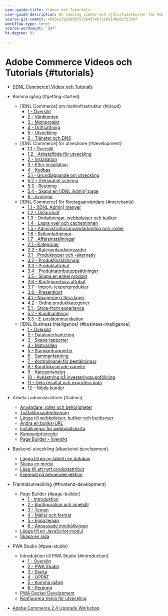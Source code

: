 ```yaml
---
user-guide-title: Videor och Tutorials
user-guide-description: En samling videor och självstudiekurser för Adobe Commerce och Magento Open Source.
source-git-commit: 4b95e23e63895f52a5437eb7ce58146e91f23ebf
workflow-type: tm+mt
source-wordcount: '247'
ht-degree: 0%

---
```



# Adobe Commerce Videos och Tutorials {#tutorials}

+ [[!DNL Commerce] Videor och Tutorials](overview.md)

+ Komma igång {#getting-started}
   + [!DNL Commerce] om molninfrastruktur {#cloud}
      + [1 - Översikt](./cloud/1-overview.md)
      + [2 - Värdkonton](./cloud/2-accounts.md)
      + [3 - Molnprojekt](./cloud/3-projects.md)
      + [4 - Driftsättning](./cloud/4-deployment.md)
      + [5 - Utveckling](./cloud/5-dev-config.md)
      + [6 - Tjänster och DNS](./cloud/6-launch.md)
   + [!DNL Commerce] för utvecklare {#development}
      + [1.1 - Översikt](./developer/backend-1-1-overview.md)
      + [1.2 - Arbetsflöde för utveckling](./developer/backend-1-2-workflow.md)
      + [2 - Installation](./developer/backend-2-install.md)
      + [3 - Efter installation](./developer/backend-3-post-install.md)
      + [4 - Kodbas](./developer/backend-4-code-base.md)
      + [5.1 - Grundläggande om utveckling](./developer/backend-5-1-dev-basics.md)
      + [5.2 - Deklarativt schema](./developer/backend-5-2-declarative-schema.md)
      + [5.3 - Routning](./developer/backend-5-3-routing.md)
      + [5.4 - Skapa en [!DNL Admin] page](./developer/backend-5-4-admin-page.md)
      + [6 - övningar](./developer/backend-6-practice.md)
   + [!DNL Commerce] för företagsanvändare {#merchants}
      + [1.1 - [!DNL Admin] menyer](./merchant/introduction/1-1-menus.md)
      + [1.2 - Datarutnät](./merchant/introduction/1-2-data-grids.md)
      + [1.3 - Omfattningar, webbplatser och butiker](./merchant/introduction/1-3-apps-scopes-sites-stores.md)
      + [1.4 - Lagra vyer och cacheminnen](./merchant/introduction/1-4-store-views-cache.md)
      + [1.5 - Administratörsanvändarkonton och -roller](./merchant/introduction/1-5-users-roles.md)
      + [1.6 - Rollomfattningar](./merchant/introduction/1-6-role-scopes.md)
      + [1.7 - Affärsinställningar](./merchant/introduction/1-7-business-settings.md)
      + [2.1 - Kategorier](./merchant/introduction/2-1-categories.md)
      + [2.2 - Kategorilandningssidor](./merchant/introduction/2-2-category-landing-page.md)
      + [3.1 - Produkttyper och -alternativ](./merchant/introduction/3-1-product-types-options.md)
      + [3.2 - Produktinställningar](./merchant/introduction/3-2-product-settings.md)
      + [3.3 - Produktattribut](./merchant/introduction/3-3-product-attributes.md)
      + [3.4 - Produktattributuppsättningar](./merchant/introduction/3-4-product-attribute-sets.md)
      + [3.5 - Skapa en enkel produkt](./merchant/introduction/3-5-create-simple-product.md)
      + [3.6 - Konfigurerbara attribut](./merchant/introduction/3-6-configurable-attributes.md)
      + [3.7 - Import-/exportprodukter](./merchant/introduction/3-7-import-export-products.md)
      + [3.8 - Presentkort](./merchant/introduction/3-8-gift-cards.md)
      + [4.1 - Navigering i flera lager](./merchant/introduction/4-1-layered-navigation.md)
      + [4.2 - Ordna produktkategorier](./merchant/introduction/4-2-arrange-product-categories.md)
      + [5.1 - Store-front experience](./merchant/introduction/5-1-storefront-experience.md)
      + [5.2 - Kundhantering](./merchant/introduction/5-2-customer-management.md)
      + [5.3 - E-postkommunikation](./merchant/introduction/5-3-store-communications.md)
   + [!DNL Business Intelligence] {#business-intelligence}
      + [1 - Översikt](./merchant/business-intelligence/1-overview.md)
      + [2 - Datalagerhantering](./merchant/business-intelligence/2-data-warehousing.md)
      + [3 - Skapa rapporter](./merchant/business-intelligence/3-build-reports.md)
      + [4 - Mätvärden](./merchant/business-intelligence/4-metrics.md)
      + [5 - Standardrapporter](./merchant/business-intelligence/5-standard-reports.md)
      + [6 - Sammanfattning](./merchant/business-intelligence/6-executive-summary-dashboard.md)
      + [7 - Kontrollpanel för beställningar](./merchant/business-intelligence/7-orders-dashboard.md)
      + [8 - Kundfokuserade paneler](./merchant/business-intelligence/8-customer-focused-dashboards.md)
      + [9 - Kategorianalys](./merchant/business-intelligence/9-category-analysis.md)
      + [10 - Avkastning på investeringsuppföljning](./merchant/business-intelligence/10-roi-tracking.md)
      + [11 - Dela resultat och exportera data](./merchant/business-intelligence/11-share-results-export-data.md)
      + [12 - Nöjda kunder](./merchant/business-intelligence/12-customer-success.md)

+ Arbeta i administratören {#admin}
   + [Användare, roller och behörigheter](./merchant/users-roles-permissions.md)
   + [Tvåfaktorsautentisering](./merchant/two-factor-authentication.md)
   + [Lägga till webbplatser, butiker och butiksvyer](./merchant/add-websites-stores-views.md)
   + [Ändra en butiks-URL](./merchant/change-store-url.md)
   + [Inställningar för webbplatskarta](./merchant/site-map-setup.md)
   + [Kampanjprisregler](./merchant/promotions-price-rules.md)
   + [Page Builder - översikt](./merchant/page-builder-overview.md)

+ Backend-utveckling {#backend-development}
   + [Lägga till en ny tabell i en databas](./developer/add-new-db-table.md)
   + [Skapa en modul](developer/create-module.md)
   + [Lägg till ett nytt produktattribut](./developer/add-product-attribute.md)
   + [Exempel på beroendeinjektion](./developer/dependency-injection.md)

+ Framtidsutveckling {#frontend-development}
   + Page Builder {#page-builder}
      + [1 - Introduktion](./developer/page-builder/1-intro-case-studies.md)
      + [2 - Konfiguration och innehåll](./developer/page-builder/2-config-create-content.md)
      + [3 - Teman](./developer/page-builder/3-themes.md)
      + [4 - Mallar och format](./developer/page-builder/4-admin-templates-apply-styles.md)
      + [5 - Egna teman](./developer/page-builder/5-customize-theme.md)
      + [6 - Anpassade innehållstyper](developer/page-builder/6-custom-content-types.md)
   + [Lägga till en JavaScript-modul](developer/add-javascript-module.md)
   + [Skapa en sida](developer/create-new-page.md)

+ PWA Studio {#pwa-studio}
   + Introduktion till PWA Studio {#introduction}
      + [1 - Översikt](./pwa/introduction/1-overview.md)
      + [2 - PWA Studio](./pwa/introduction/2-pwa-studio-tools.md)
      + [3 - Starta](pwa/introduction/3-launch.md)
      + [4 - UPPÅT](./pwa/introduction/4-upward.md)
      + [5 - Komma igång](./pwa/introduction/5-getting-started.md)
      + [6 - Peregrin](./pwa/introduction/6-peregrine.md)
   + [PWA Docker Development](./pwa/pwa-docker-development.md)
   + [Konfigurera Venia för utveckling](pwa/set-up-venia-for-dev.md)

+ [Adobe Commerce 2.4 Upgrade Workshop](./upgrade-workshop.md)
